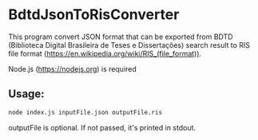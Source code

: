 # BdtdJsonToRisConverter

This program convert JSON format that can be exported from BDTD (Biblioteca Digital Brasileira de Teses e Dissertações) search result to RIS file format (https://en.wikipedia.org/wiki/RIS_(file_format)).

Node.js (https://nodejs.org) is required

## Usage:

```bash
node index.js inputFile.json outputFile.ris
```

outputFile is optional. If not passed, it's printed in stdout.